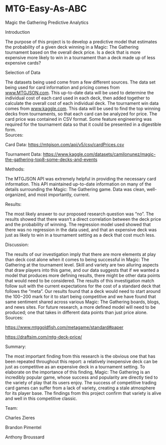 # MTG-Easy-As-ABC
Magic the Gathering Predictive Analytics

Introduction

The purpose of this project is to develop a predictive model that estimates the probability of a given deck winning in a Magic: The Gathering tournament based on the overall deck price. Is a deck that is more expensive more likely to win in a tournament than a deck made up of less expensive cards? 

Selection of Data

The datasets being used come from a few different sources. The data set being used for card information and pricing comes from www.MTGJSON.com. This up-to-date data will be used to determine the individual cost of each card used in each deck, then added together to calculate the overall cost of each individual deck. The tournament win data comes from www.kaggle.com. This data will be used to find the top winning decks from tournaments, so that each card can be analyzed for price. The card price was contained in CSV format. Some feature engineering was required for the tournament data so that it could be presented in a digestible form.  
Sources:

Card Data: https://mtgjson.com/api/v5/csv/cardPrices.csv

Tournament Data: https://www.kaggle.com/datasets/camilonunez/magic-the-gathering-top8-some-decks-and-events

Methods: 

The MTGJSON API was extremely helpful in providing the necessary card information. This API maintained up-to-date information on many of the details surrounding the Magic: The Gathering game. Data was clean, well-organized, and most importantly, current. 

Results: 

The most likely answer to our proposed research question was “no”. The results showed that there wasn’t a direct correlation between the deck price and the probability of winning. The regression model used showed that there was no regression in the data used, and that an expensive deck was just as likely to win in a tournament setting as a deck that cost much less. 

Discussion: 

The results of our investigation imply that there are more elements at play than deck cost alone when it comes to being successful in Magic: The Gathering at the tournament level. Skill and variety are two alluring aspects that draw players into this game, and our data suggests that if we wanted a model that produces more defining results, there might be other data points that would need to be considered. The results of this investigation match follow suit with the current expectations for the cost of a standard deck that follows the “meta”. Our results found that a deck would need to start around the $100-$200 mark for it to start being competitive and we have found that same sentiment shared across various Magic: The Gathering boards, blogs, and news sites. For future research, a more defined model will need to be produced; one that takes in different data points than just price alone. 
Sources:

https://www.mtggoldfish.com/metagame/standard#paper

https://draftsim.com/mtg-deck-price/ 

Summary: 

The most important finding from this research is the obvious one that has been repeated throughout this report: a relatively inexpensive deck can be just as competitive as an expensive deck in a tournament setting. To elaborate on the importance of this finding, Magic: The Gathering is an incredibly popular game, whose success and popularity are directly tied to the variety of play that its users enjoy. The success of competitive trading card games can suffer from a lack of variety, creating a stale atmosphere for its player base. The findings from this project confirm that variety is alive and well in this competitive classic. 

Team:

Charles Zieres

Brandon Pimentel

Anthony Broussard